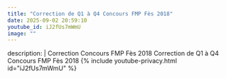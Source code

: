 ```yaml
---
title: "Correction de Q1 à Q4 Concours FMP Fès 2018"
date: 2025-09-02 20:59:10 
youtube_id: iJ2fUs7mWmU
image: ""
---
```

description: |
  Correction Concours FMP Fès 2018
  Correction de Q1 à Q4 Concours FMP Fès 2018
{% include youtube-privacy.html id="iJ2fUs7mWmU" %}
